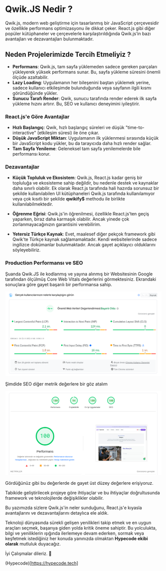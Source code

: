 # Qwik.JS Nedir ?

Qwik.js, modern web geliştirme için tasarlanmış bir JavaScript çerçevesidir ve özellikle performans optimizasyonu ile dikkat çeker. React.js gibi diğer popüler kütüphaneler ve çerçevelerle karşılaştırıldığında Qwik.js’in bazı avantajları ve dezavantajları bulunmaktadır.

## Neden Projelerimizde Tercih Etmeliyiz ? 
- **Performans**: Qwik.js, tam sayfa yüklemeden sadece gereken parçaları yükleyerek yüksek performans sunar. Bu, sayfa yükleme süresini önemli ölçüde azaltabilir.
- **Lazy Loading**: Uygulamanın her bileşenini baştan yüklemek yerine, sadece kullanıcı etkileşimde bulunduğunda veya sayfanın ilgili kısmı göründüğünde yükler.
- **Sunucu Tarafı Render**: Qwik, sunucu tarafında render ederek ilk sayfa yükleme hızını artırır. Bu, SEO ve kullanıcı deneyimini iyileştirir.

### React.js'e Göre Avantajlar 
- **Hızlı Başlangıç**: Qwik, hızlı başlangıç süreleri ve düşük "time-to-interactive" (etkileşim süresi) ile öne çıkar.
- **Düşük JavaScript Miktarı**: Uygulamanın ilk yüklenmesi sırasında küçük bir JavaScript kodu yükler, bu da tarayıcıda daha hızlı render sağlar.
- **Tam Sayfa Yenileme**: Geleneksel tam sayfa yenilemelerde bile performansı korur.

### Dezavantajlar
- **Küçük Topluluk ve Ekosistem**: Qwik.js, React.js kadar geniş bir topluluğa ve ekosisteme sahip değildir, bu nedenle destek ve kaynaklar daha sınırlı olabilir. Ek olarak React.js tarafında hali hazırda sorunsuz bir şekilde kullanılabilen UI kütüphaneleri Qwik.js tarafında kullanılamıyor veya çok kısıtlı bir şekilde **qwikify$** methodu ile birlikte kullanılabilmektedir.

- **Öğrenme Eğrisi**: Qwik.js'in öğrenilmesi, özellikle React.js’ten geçiş yaparken, biraz daha karmaşık olabilir. Ancak yinede çok zorlanmayacağınızın garantisini verebilirim.

- **Yetersiz Türkçe Kaynak**: Evet, maalesef diğer pekçok framework gibi Qwik'te Türkçe kaynak sağlamamaktadır. Kendi websitelerinde sadece ingilizce dokümanlar bulunmaktadır. Ancak gayet açıklayıcı olduklarını söyleyebiliriz.


### Production Performansı ve SEO

Şuanda Qwik.JS ile kodlanmış ve yayına alınmış bir Websitesinin Google tarafından ölçülmüş Core Web Vitals değerlerini görmektesiniz. Ekrandaki sonuçlara göre gayet başarılı bir performansa sahip.

![Core Web Vitals - Hypecode](https://github.com/hypecode-tech/blogs/blob/main/qwikjs-nedir/core-web-vitals.png)


Şimdide SEO diğer metrik değerlere bir göz atalım

![Core Web Vitals - Hypecode](https://github.com/hypecode-tech/blogs/blob/main/qwikjs-nedir/pagespeed-score.png)

Gördüğünüz gibi bu değerlerde de gayet üst düzey değerlere erişiyoruz.

Tabikide geliştirilecek projeye göre ihtiyaçlar ve bu ihtiyaçlar doğrultusunda framework ve teknolojilerde değişiklikler olabilir.

Bu yazımızda sizlere Qwik.js'in neler sunduğunu, React.js'e kıyasla avantajlarını ve dezavantajlarını detaylıca ele aldık.

Teknoloji dünyasında sürekli gelişen yenilikleri takip etmek ve en uygun araçları seçmek, başarıya giden yolda kritik öneme sahiptir. Bu yolculukta, bilgi ve yeniliklerin ışığında ilerlemeye devam ederken, sormak veya keşfetmek istediğiniz her konuda yanınızda olmaktan **Hypecode ekibi olarak** mutluluk duyacağız.

İyi Çalışmalar dileriz. 🌟

(Hypecode)[https://hypecode.tech]
